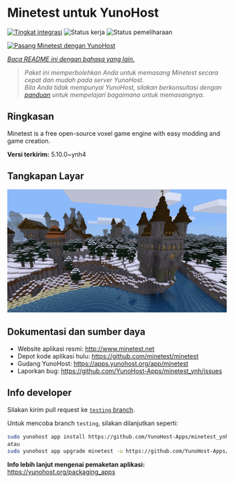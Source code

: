 <!--
N.B.: README ini dibuat secara otomatis oleh <https://github.com/YunoHost/apps/tree/master/tools/readme_generator>
Ini TIDAK boleh diedit dengan tangan.
-->

# Minetest untuk YunoHost

[![Tingkat integrasi](https://apps.yunohost.org/badge/integration/minetest)](https://ci-apps.yunohost.org/ci/apps/minetest/)
![Status kerja](https://apps.yunohost.org/badge/state/minetest)
![Status pemeliharaan](https://apps.yunohost.org/badge/maintained/minetest)

[![Pasang Minetest dengan YunoHost](https://install-app.yunohost.org/install-with-yunohost.svg)](https://install-app.yunohost.org/?app=minetest)

*[Baca README ini dengan bahasa yang lain.](./ALL_README.md)*

> *Paket ini memperbolehkan Anda untuk memasang Minetest secara cepat dan mudah pada server YunoHost.*  
> *Bila Anda tidak mempunyai YunoHost, silakan berkonsultasi dengan [panduan](https://yunohost.org/install) untuk mempelajari bagaimana untuk memasangnya.*

## Ringkasan

Minetest is a free open-source voxel game engine with easy modding and game creation.


**Versi terkirim:** 5.10.0~ynh4

## Tangkapan Layar

![Tangkapan Layar pada Minetest](./doc/screenshots/screenshot.jpg)

## Dokumentasi dan sumber daya

- Website aplikasi resmi: <http://www.minetest.net>
- Depot kode aplikasi hulu: <https://github.com/minetest/minetest>
- Gudang YunoHost: <https://apps.yunohost.org/app/minetest>
- Laporkan bug: <https://github.com/YunoHost-Apps/minetest_ynh/issues>

## Info developer

Silakan kirim pull request ke [`testing` branch](https://github.com/YunoHost-Apps/minetest_ynh/tree/testing).

Untuk mencoba branch `testing`, silakan dilanjutkan seperti:

```bash
sudo yunohost app install https://github.com/YunoHost-Apps/minetest_ynh/tree/testing --debug
atau
sudo yunohost app upgrade minetest -u https://github.com/YunoHost-Apps/minetest_ynh/tree/testing --debug
```

**Info lebih lanjut mengenai pemaketan aplikasi:** <https://yunohost.org/packaging_apps>
